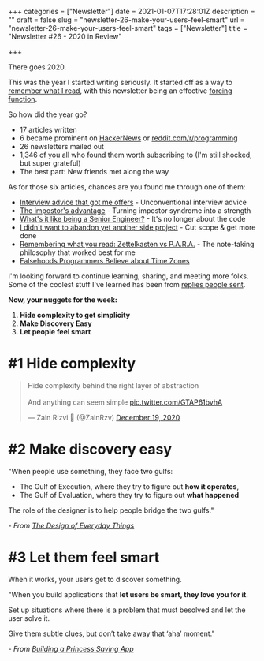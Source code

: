 +++
categories = ["Newsletter"]
date = 2021-01-07T17:28:01Z
description = ""
draft = false
slug = "newsletter-26-make-your-users-feel-smart"
url = "newsletter-26-make-your-users-feel-smart"
tags = ["Newsletter"]
title = "Newsletter #26 - 2020 in Review"

+++


There goes 2020.

This was the year I started writing seriously. It started off as a way to [remember what I read](__GHOST_URL__/#why-i-write), with this newsletter being an effective [forcing function](__GHOST_URL__/newsletter/newsletter-17/).

So how did the year go?

* 17 articles written
* 6 became prominent on [HackerNews](https://hn.algolia.com/?dateEnd=1609866791&dateRange=custom&dateStart=1597190400&page=0&prefix=false&query=zainrizvi.io&sort=byPopularity&type=story) or [reddit.com/r/programming](https://www.reddit.com/search?q=site%3Azainrizvi.io+subreddit%3Aprogramming&restrict_sr=&sort=top&t=year)
* 26 newsletters mailed out
* 1,346 of you all who found them worth subscribing to (I'm still shocked, but super grateful)
* The best part: New friends met along the way

As for those six articles, chances are you found me through one of them:

* [Interview advice that got me offers](__GHOST_URL__/blog/the-interviewing-advice-no-one-shares/) - Unconventional interview advice
* [The impostor's advantage](__GHOST_URL__/blog/the-impostors-advantage/) - Turning impostor syndrome into a strength
* [What's it like being a Senior Engineer?](__GHOST_URL__/blog/whats-it-like-as-a-senior-engineer/) - It's no longer about the code
* [I didn't want to abandon yet another side project](__GHOST_URL__/blog/do-more-by-doing-less/) - Cut scope & get more done
* [Remembering what you read: Zettelkasten vs P.A.R.A.](https://zainrizvi.io/blog/remembering-what-you-read-zettelkasten-vs-para/) - The note-taking philosophy that worked best for me
* [Falsehoods Programmers Believe about Time Zones](__GHOST_URL__/blog/falsehoods-programmers-believe-about-time-zones/)

I'm looking forward to continue learning, sharing, and meeting more folks. Some of the coolest stuff I've learned has been from [replies people sent](__GHOST_URL__/blog/falsehoods-programmers-believe-about-time-zones/#misconception-23-redditors-will-agree-these-are-all-misconceptions).

**Now, your nuggets for the week:**

1. **Hide complexity to get simplicity**
2. **Make Discovery Easy**
3. **Let people feel smart**

# #1 Hide complexity

<blockquote class="twitter-tweet" data-width="550"><p lang="en" dir="ltr">Hide complexity behind the right layer of abstraction <br><br>And anything can seem simple <a href="https://t.co/GTAP61bvhA">pic.twitter.com/GTAP61bvhA</a></p>&mdash; Zain Rizvi 🔬 (@ZainRzv) <a href="https://twitter.com/ZainRzv/status/1340361002609610752?ref_src=twsrc%5Etfw">December 19, 2020</a></blockquote>
<script async src="https://platform.twitter.com/widgets.js" charset="utf-8"></script>

# #2 Make discovery easy

"When people use something, they face two gulfs:

* The Gulf of Execution, where they try to figure out **how it operates**,
* The Gulf of Evaluation, where they try to figure out **what happened**

The role of the designer is to help people bridge the two gulfs."

_- From [The Design of Everyday Things](https://amzn.to/3oo3MmT)_

# #3 Let them feel smart

When it works, your users get to discover something.

"When you build applications that **let users be smart, they love you for it**.

Set up situations where there is a problem that must besolved and let the user solve it.

Give them subtle clues, but don’t take away that ‘aha’ moment."

_- From [Building a Princess Saving App](https://web.archive.org/web/20120531074445if_/http://lunar.lostgarden.com/Mixing_Games_and_Applications.pdf)_


